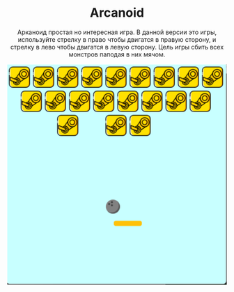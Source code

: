 <h1 align="center">
  Arcanoid
  </h1>
<p align="center">
  Арканоид простая но интересная игра. В данной версии это игры, используйте  стрелку в право чтобы двигатся в правую сторону, и стрелку в лево чтобы двигатся в левую сторону. Цель игры сбить всех монстров паподая в них мячом.
  </p>
 <img src= "https://github.com/Top4ik22830/Arcanoid/blob/main/images/Screenshot.png"/>  
